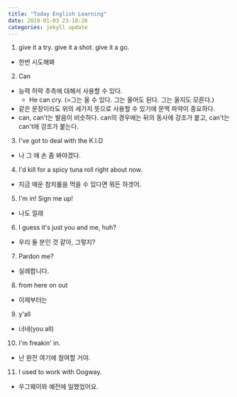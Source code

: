```yaml
---
title: "Today English Learning"
date: 2019-01-03 23:18:28
categories: jekyll update
---
```


1. give it a try. give it a shot. give it a go.
 - 한번 시도해봐

2. Can
 - 능력 허락 추측에 대해서 사용할 수 있다.
   * He can cry. (=그는 울 수 있다. 그는 울어도 된다. 그는 울지도 모른다.)
 - 같은 문장이라도 위의 세가지 뜻으로 사용할 수 있기에 문맥 파악이 중요하다.
 - can, can't는 발음이 비슷하다. can의 경우에는 뒤의 동사에 강조가 붙고, can't는 can't에 강조가 붙는다.

3. I've got to deal with the K.I.D
 - 나 그 애 손 좀 봐야겠다.
 
4. I'd kill for a spicy tuna roll right about now.
 - 지금 매운 참치롤을 먹을 수 있다면 뭐든 하겟어.
 
5. I'm in! Sign me up!
 - 나도 낄래
 
6. I guess it's just you and me, huh?
 - 우리 둘 분인 것 같아, 그렇지?

7. Pardon me?
 - 실례합니다.
 
8. from here on out
 - 이제부터는
 
9. y'all
 - 너네(you all)
 
10. I'm freakin' in.
 - 난 완전 여기에 참여할 거야.
 
11. I used to work with Oogway.
 - 우그웨이와 예전에 일했었어요.
